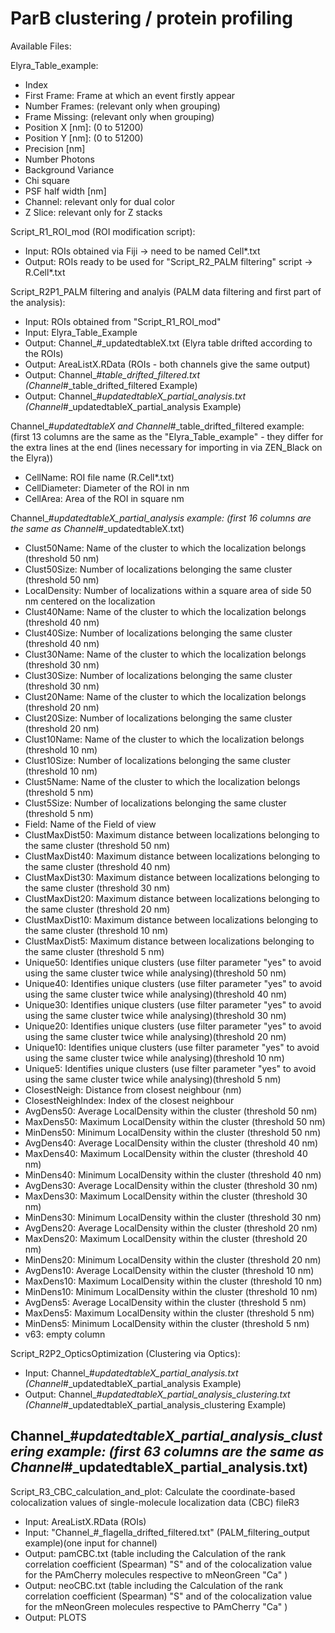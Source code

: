 # ParB clustering / protein profiling

Available Files:

Elyra_Table_example: 
- Index
- First Frame: Frame at which an event firstly appear
- Number Frames: (relevant only when grouping)
- Frame Missing: (relevant only when grouping)
- Position X [nm]: (0 to 51200)
- Position Y [nm]: (0 to 51200)
- Precision [nm]
- Number Photons
- Background Variance
- Chi square
- PSF half width [nm]
- Channel: relevant only for dual color
- Z Slice: relevant only for Z stacks 

Script_R1_ROI_mod (ROI modification script):
- Input: ROIs obtained via Fiji -> need to be named Cell*.txt
- Output: ROIs ready to be used for "Script_R2_PALM filtering" script -> R.Cell*.txt

Script_R2P1_PALM filtering and analyis (PALM data filtering and first part of the analysis):
- Input: ROIs obtained from "Script_R1_ROI_mod"
- Input: Elyra_Table_Example
- Output: Channel_#_updatedtableX.txt (Elyra table drifted according to the ROIs)
- Output: AreaListX.RData (ROIs - both channels give the same output)
- Output: Channel_#_table_drifted_filtered.txt (Channel_#_table_drifted_filtered Example)
- Output: Channel_#_updatedtableX_partial_analysis.txt (Channel_#_updatedtableX_partial_analysis Example)

Channel_#_updatedtableX and Channel_#_table_drifted_filtered example: (first 13 columns are the same as the "Elyra_Table_example" - they differ for the extra lines at the end (lines necessary for importing in via ZEN_Black on the Elyra))
- CellName: ROI file name (R.Cell*.txt)
- CellDiameter: Diameter of the ROI in nm
- CellArea: Area of the ROI in square nm

Channel_#_updatedtableX_partial_analysis example: (first 16 columns are the same as Channel_#_updatedtableX.txt)
- Clust50Name: Name of the cluster to which the localization belongs (threshold 50 nm)
- Clust50Size: Number of localizations belonging the same cluster (threshold 50 nm)
- LocalDensity: Number of localizations within a square area of side 50 nm centered on the localization
- Clust40Name: Name of the cluster to which the localization belongs (threshold 40 nm)
- Clust40Size: Number of localizations belonging the same cluster (threshold 40 nm)
- Clust30Name: Name of the cluster to which the localization belongs (threshold 30 nm)
- Clust30Size: Number of localizations belonging the same cluster (threshold 30 nm)
- Clust20Name: Name of the cluster to which the localization belongs (threshold 20 nm)
- Clust20Size: Number of localizations belonging the same cluster (threshold 20 nm)
- Clust10Name: Name of the cluster to which the localization belongs (threshold 10 nm)
- Clust10Size: Number of localizations belonging the same cluster (threshold 10 nm)
- Clust5Name: Name of the cluster to which the localization belongs (threshold 5 nm)
- Clust5Size: Number of localizations belonging the same cluster (threshold 5 nm)
- Field: Name of the Field of view
- ClustMaxDist50: Maximum distance between localizations belonging to the same cluster (threshold 50 nm)
- ClustMaxDist40: Maximum distance between localizations belonging to the same cluster (threshold 40 nm)
- ClustMaxDist30: Maximum distance between localizations belonging to the same cluster (threshold 30 nm)
- ClustMaxDist20: Maximum distance between localizations belonging to the same cluster (threshold 20 nm)
- ClustMaxDist10: Maximum distance between localizations belonging to the same cluster (threshold 10 nm)
- ClustMaxDist5: Maximum distance between localizations belonging to the same cluster (threshold 5 nm)
- Unique50: Identifies unique clusters (use filter parameter "yes" to avoid using the same cluster twice while analysing)(threshold 50 nm)
- Unique40: Identifies unique clusters (use filter parameter "yes" to avoid using the same cluster twice while analysing)(threshold 40 nm)
- Unique30: Identifies unique clusters (use filter parameter "yes" to avoid using the same cluster twice while analysing)(threshold 30 nm)
- Unique20: Identifies unique clusters (use filter parameter "yes" to avoid using the same cluster twice while analysing)(threshold 20 nm)
- Unique10: Identifies unique clusters (use filter parameter "yes" to avoid using the same cluster twice while analysing)(threshold 10 nm)
- Unique5: Identifies unique clusters (use filter parameter "yes" to avoid using the same cluster twice while analysing)(threshold 5 nm)
- ClosestNeigh: Distance from closest neighbour (nm)
- ClosestNeighIndex: Index of the closest neighbour
- AvgDens50: Average LocalDensity within the cluster (threshold 50 nm)
- MaxDens50: Maximum LocalDensity within the cluster (threshold 50 nm)
- MinDens50: Minimum LocalDensity within the cluster (threshold 50 nm)
- AvgDens40: Average LocalDensity within the cluster (threshold 40 nm)
- MaxDens40: Maximum LocalDensity within the cluster (threshold 40 nm)
- MinDens40: Minimum LocalDensity within the cluster (threshold 40 nm)
- AvgDens30: Average LocalDensity within the cluster (threshold 30 nm)
- MaxDens30: Maximum LocalDensity within the cluster (threshold 30 nm)
- MinDens30: Minimum LocalDensity within the cluster (threshold 30 nm)
- AvgDens20: Average LocalDensity within the cluster (threshold 20 nm)
- MaxDens20: Maximum LocalDensity within the cluster (threshold 20 nm)
- MinDens20: Minimum LocalDensity within the cluster (threshold 20 nm)
- AvgDens10: Average LocalDensity within the cluster (threshold 10 nm)
- MaxDens10: Maximum LocalDensity within the cluster (threshold 10 nm)
- MinDens10: Minimum LocalDensity within the cluster (threshold 10 nm)
- AvgDens5: Average LocalDensity within the cluster (threshold 5 nm)
- MaxDens5: Maximum LocalDensity within the cluster (threshold 5 nm)
- MinDens5: Minimum LocalDensity within the cluster (threshold 5 nm)
- v63: empty column

Script_R2P2_OpticsOptimization (Clustering via Optics):
- Input: Channel_#_updatedtableX_partial_analysis.txt (Channel_#_updatedtableX_partial_analysis Example)
- Output: Channel_#_updatedtableX_partial_analysis_clustering.txt (Channel_#_updatedtableX_partial_analysis_clustering Example)

Channel_#_updatedtableX_partial_analysis_clustering example: (first 63 columns are the same as Channel_#_updatedtableX_partial_analysis.txt)
- 

Script_R3_CBC_calculation_and_plot: Calculate the coordinate-based colocalization values of single-molecule localization data (CBC)
fileR3
- Input: AreaListX.RData (ROIs)
- Input: "Channel_#_flagella_drifted_filtered.txt" (PALM_filtering_output example)(one input for channel)
- Output: pamCBC.txt (table including the Calculation of the rank correlation coefficient (Spearman) "S" and of the colocalization value for the PAmCherry molecules respective to mNeonGreen "Ca" )
- Output: neoCBC.txt (table including the Calculation of the rank correlation coefficient (Spearman) "S" and of the colocalization value for the mNeonGreen molecules respective to PAmCherry "Ca" )
- Output: PLOTS
